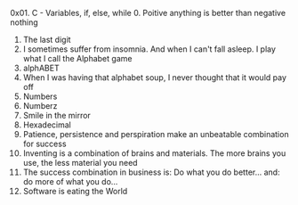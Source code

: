 0x01. C - Variables, if, else, while
0. Poitive anything is better than negative nothing
1. The last digit
2. I sometimes suffer from insomnia. And when I can't fall asleep. I play what I call the Alphabet game
3. alphABET
4. When I was having that alphabet soup, I never thought that it would pay off
5. Numbers
6. Numberz
7. Smile in the mirror
8. Hexadecimal
9. Patience, persistence and perspiration make an unbeatable combination for success
 10. Inventing is a combination of brains and materials. The more brains you use, the less material you need
11. The success combination in business is: Do what you do better... and: do more of what you do...
12. Software is eating the World
